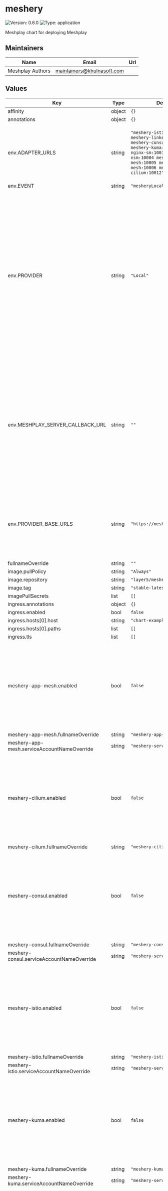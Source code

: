 # meshery

![Version: 0.6.0](https://img.shields.io/badge/Version-0.6.0-informational?style=flat-square) ![Type: application](https://img.shields.io/badge/Type-application-informational?style=flat-square)

Meshplay chart for deploying Meshplay

## Maintainers

| Name | Email | Url |
| ---- | ------ | --- |
| Meshplay Authors | <maintainers@khulnasoft.com> |  |

## Values

| Key | Type | Default | Description |
|-----|------|---------|-------------|
| affinity | object | `{}` |  |
| annotations | object | `{}` |  |
| env.ADAPTER_URLS | string | `"meshery-istio:10000 meshery-linkerd:10001 meshery-consul:10002 meshery-kuma:10007 meshery-nginx-sm:10010 meshery-nsm:10004 meshery-app-mesh:10005 meshery-traefik-mesh:10006 meshery-cilium:10012"` | Optionally, pre-configure Meshplay Server with the set of Meshplay Adapters used in the deployment. |
| env.EVENT | string | `"mesheryLocal"` |  |
| env.PROVIDER | string | `"Local"` | Use this security-related setting to enforce selection of one and only one Provider. In this way, your Meshplay deployment will only trust and only allow users to authenticate using the Provider you have configured in this setting. See the [Remote Provider documentation](https://docs.khulnasoft.com/extensibility/providers) for a description of what a Provider is.  |
| env.MESHPLAY_SERVER_CALLBACK_URL | string | `""` | Configure an OAuth callback URL for Meshplay Server to use when signing into a Remote Provider and your Meshplay Server instance is not directly reachable by that Remote Provider. See the [Remote Provider documentation](https://docs.khulnasoft.com/extensibility/providers#configurable-oauth-callback-url) for more details. |
| env.PROVIDER_BASE_URLS | string | `"https://meshery.layer5.io"` | Configure your Remote Provider of choice. See the [Remote Provider documentation](https://docs.khulnasoft.com/extensibility/providers) for a description of what a Provider is. |
| fullnameOverride | string | `""` |  |
| image.pullPolicy | string | `"Always"` |  |
| image.repository | string | `"layer5/meshery"` |  |
| image.tag | string | `"stable-latest"` |  |
| imagePullSecrets | list | `[]` |  |
| ingress.annotations | object | `{}` |  |
| ingress.enabled | bool | `false` |  |
| ingress.hosts[0].host | string | `"chart-example.local"` |  |
| ingress.hosts[0].paths | list | `[]` |  |
| ingress.tls | list | `[]` |  |
| meshery-app-mesh.enabled | bool | `false` | Enable to deploy this Meshplay Adapter upon initial deployment. Meshplay Adapters can be deployed post-installation using either Meshplay CLI or UI. |
| meshery-app-mesh.fullnameOverride | string | `"meshery-app-mesh"` |  |
| meshery-app-mesh.serviceAccountNameOverride | string | `"meshery-server"` |  |
| meshery-cilium.enabled | bool | `false` | Enable to deploy this Meshplay Adapter upon initial deployment. Meshplay Adapters can be deployed post-installation using either Meshplay CLI or UI. |
| meshery-cilium.fullnameOverride | string | `"meshery-cilium"` |  |
| meshery-consul.enabled | bool | `false` | Enable to deploy this Meshplay Adapter upon initial deployment. Meshplay Adapters can be deployed post-installation using either Meshplay CLI or UI. |
| meshery-consul.fullnameOverride | string | `"meshery-consul"` |  |
| meshery-consul.serviceAccountNameOverride | string | `"meshery-server"` |  |
| meshery-istio.enabled | bool | `false` | Enable to deploy this Meshplay Adapter upon initial deployment. Meshplay Adapters can be deployed post-installation using either Meshplay CLI or UI. |
| meshery-istio.fullnameOverride | string | `"meshery-istio"` |  |
| meshery-istio.serviceAccountNameOverride | string | `"meshery-server"` |  |
| meshery-kuma.enabled | bool | `false` | Enable to deploy this Meshplay Adapter upon initial deployment. Meshplay Adapters can be deployed post-installation using either Meshplay CLI or UI. |
| meshery-kuma.fullnameOverride | string | `"meshery-kuma"` |  |
| meshery-kuma.serviceAccountNameOverride | string | `"meshery-server"` |  |
| meshery-linkerd.enabled | bool | `false` | Enable to deploy this Meshplay Adapter upon initial deployment. Meshplay Adapters can be deployed post-installation using either Meshplay CLI or UI. |
| meshery-linkerd.fullnameOverride | string | `"meshery-linkerd"` |  |
| meshery-linkerd.serviceAccountNameOverride | string | `"meshery-server"` |  |
| meshery-nginx-sm.enabled | bool | `false` | Enable to deploy this Meshplay Adapter upon initial deployment. Meshplay Adapters can be deployed post-installation using either Meshplay CLI or UI. |
| meshery-nginx-sm.fullnameOverride | string | `"meshery-nginx-sm"` |  |
| meshery-nginx-sm.serviceAccountNameOverride | string | `"meshery-server"` |  |
| meshery-nsm.enabled | bool | `false` | Enable to deploy this Meshplay Adapter upon initial deployment. Meshplay Adapters can be deployed post-installation using either Meshplay CLI or UI. |
| meshery-nsm.fullnameOverride | string | `"meshery-nsm"` |  |
| meshery-nsm.serviceAccountNameOverride | string | `"meshery-server"` |  |
| meshery-operator.enabled | bool | `true` | Enable to deploy this Meshplay Operator upon initial deploymeent. Meshplay Operator can be deployed post-installation using Meshplay UI. |
| meshery-operator.fullnameOverride | string | `"meshery-operator"` |  |
| meshery-osm.enabled | bool | `false` | OSM is an archived project. |
| meshery-osm.fullnameOverride | string | `"meshery-osm"` |  |
| meshery-osm.serviceAccountNameOverride | string | `"meshery-server"` |  |
| meshery-perf.enabled | bool | `false` |  |
| meshery-perf.fullnameOverride | string | `"meshery-perf"` |  |
| meshery-perf.serviceAccountNameOverride | string | `"meshery-server"` |  |
| meshery-traefik-mesh.enabled | bool | `false` | Enable to deploy this Meshplay Adapter upon initial deployment. Meshplay Adapters can be deployed post-installation using either Meshplay CLI or UI. |
| meshery-traefik-mesh.fullnameOverride | string | `"meshery-traefik-mesh"` |  |
| meshery-traefik-mesh.serviceAccountNameOverride | string | `"meshery-server"` |  |
| mesherygateway.enabled | bool | `false` |  |
| mesherygateway.selector.istio | string | `"ingressgateway"` |  |
| metadata.name | string | `"meshery"` |  |
| metadata.namespace | string | `"meshery"` |  |
| nameOverride | string | `""` |  |
| nodeSelector | object | `{}` |  |
| podSecurityContext | object | `{}` |  |
| probe.livenessProbe.enabled | bool | `false` |  |
| probe.readinessProbe.enabled | bool | `false` |  |
| rbac.nodes | bool | `false` |  |
| replicaCount | int | `1` |  |
| resources | object | `{}` |  |
| restartPolicy | string | `"Always"` |  |
| securityContext | object | `{}` |  |
| service.annotations | object | `{}` |  |
| service.port | int | `9081` |  |
| service.target_port | int | `8080` |  |
| service.type | string | `"LoadBalancer"` |  |
| serviceAccount.name | string | `"meshery-server"` |  |
| testCase.enabled | bool | `false` |  |
| tolerations | list | `[]` |  |

## Setup Repo Info

```console
helm repo add meshery meshery https://khulnasoft.com/charts/
helm repo update
```

_See [helm repo](https://helm.sh/docs/helm/helm_repo/) for command documentation._

## Installing the Chart

To install the chart with the release name `meshery`:

```console
kubectl create namespace meshery
helm install meshery meshery/meshery
```

## Uninstalling the Chart

To uninstall/delete the `meshery` deployment:

```console
helm delete meshery
```

## Installing the Chart with a custom namespace

```console
kubectl create namespace meshery
helm install meshery meshery/meshery --namespace meshery
```

## Installing the Chart with a custom Meshplay Adapters

Eg: For [Meshplay Adapter for Istio](https://github.com/khulnasoft/meshplay-istio)
```console
kubectl create namespace meshery
helm install meshery meshery/meshery --set meshery-istio.enabled=true
```
